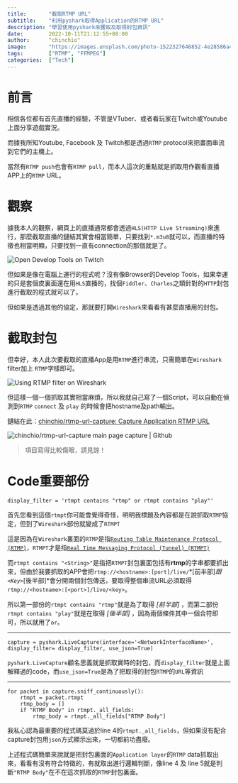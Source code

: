 ```yaml
---
title:       "截取RTMP URL"
subtitle:    "利用pyshark取得Application的RTMP URL"
description: "學習使用pyshark來獲取及取得封包資訊"
date:        2022-10-11T21:12:55+08:00
author:      "chinchio"
image:       "https://images.unsplash.com/photo-1522327646852-4e28586a40dd?ixlib=rb-1.2.1&dl=nicolas-lb-uVSyr0EUaLY-unsplash.jpg&q=80&fm=jpg&crop=entropy&cs=tinysrgb"
tags:        ["RTMP", "FFMPEG"]
categories:  ["Tech"]
---
```


# 前言
相信各位都有首先直播的經驗，不管是VTuber、或者看玩家在Twitch或Youtube上面分享遊戲實況。

而據我所知Youtube, Facebook 及 Twitch都是透過`RTMP` protocol來把畫面串流到它們的主機上。

當然有`RTMP push`也會有`RTMP pull`，而本人這次的重點就是抓取用作觀看直播APP上的`RTMP` URL。

# 觀察
據我本人的觀察，網頁上的直播通常都會透過`HLS(HTTP Live Streaming)`來進行，那麼截取直播的鏈結其實會相當簡單，只要找到`*.m3u8`就可以，而直播的特徵也相當明顯，只要找到一直有connection的那個就是了。

![Open Develop Tools on Twitch](https://i.imgur.com/iscsr0k.png)

但如果是像在電腦上運行的程式呢？沒有像Browser的Develop Tools，如果幸運的只是套個皮裏面還在用`HLS`直播的，找個`Fiddler`、`Charles`之類針對的`HTTP`封包進行截取的程式就可以了。

但如果是透過其他的協定，那就要打開`Wireshark`來看看有甚麼直播用的封包。

# 截取封包

但幸好，本人此次要截取的直播App是用`RTMP`進行串流，只需簡單在`Wireshark` filter加上 `RTMP`字樣即可。

![Using `RTMP` filter on `Wireshark`](https://i.imgur.com/Sa4rdSJ.png)

但這樣一個一個抓取其實相當麻煩，所以我就自己寫了一個Script，可以自動在偵測到`RTMP` `connect` 及 `play` 的時候會把hostname及path輸出。

鏈結在此：[chinchio/rtmp-url-capture: Capture Application RTMP URL](https://github.com/chinchio/rtmp-url-capture)

![chinchio/rtmp-url-capture main page capture | Github](https://i.imgur.com/MDXcLIt.png)

> 項目寫得比較傷眼，請見諒！

# Code重要部份
```python=
display_filter = 'rtmpt contains "rtmp" or rtmpt contains "play"'
```
首先您看到這個`rtmpt`你可能會覺得奇怪，明明我標題及內容都是在說抓取`RTMP`協定，但到了`Wireshark`部份就變成了`RTMPT`

這是因為在`Wireshark`裏面的`RTMP`是指[`Routing Table Maintenance Protocol (RTMP)`](https://wiki.wireshark.org/RTMP.md)，`RTMPT`才是指[`Real Time Messaging Protocol (Tunnel) (RTMPT)`](https://wiki.wireshark.org/RTMPT.md)

而`rtmpt contains "<String>"`是指把`RTMPT`封包裏面包括有**rtmp**的字串都要抓出來，但由於我要抓取的APP會把`rtmp://<hostname>:[port]/live/`*[前半部]*跟`<Key>`*[後半部]*會分開兩個封包傳送，要取得整個串流URL必須取得`rtmp://<hostname>:[<port>]/live/<key>`。

所以第一部份的`rtmpt contains "rtmp"`就是為了取得 *[前半部]* ，而第二部份`rtmpt contains "play"`就是在取得 *[後半部]* ，因為兩個條件其中一個合符即可，所以就用了`or`。

---

```python=
capture = pyshark.LiveCapture(interface='<NetworkInterfaceName>', display_filter= display_filter, use_json=True)
```
`pyshark.LiveCapture`顧名思義就是抓取實時的封包，而`display_filter`就是上面解釋過的code，而`use_json=True`是為了把取得的封包`RTMP`的`URL`等資訊

---

```python=
for packet in capture.sniff_continuously():
    rtmpt = packet.rtmpt
    rtmp_body = []
    if "RTMP Body" in rtmpt._all_fields:
        rtmp_body = rtmpt._all_fields["RTMP Body"]
```
我私心認為最重要的程式碼莫過於line 4的`rtmpt._all_fields`，但如果沒有配合capture封包用`json`方式顯示出來，一切都前功盡廢。

上述程式碼簡單來說就是把封包裏面的`Application layer`的`RTMP` data抓取出來，看看有沒有符合特徵的，有就取出進行邏輯判斷，像line 4 及 line 5就是判斷`"RTMP Body"`在不在這次抓取的`RTMP`封包裏面。

